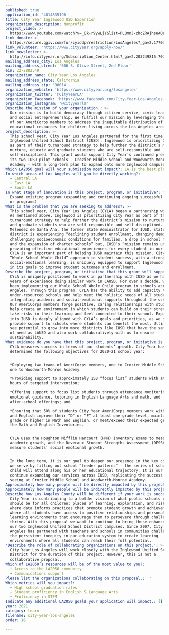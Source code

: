```yaml
---
published: true
application_id: '4814835196'
title: City Year Inglewood USD Expansion
organization_description: Nonprofit
project_video: >-
  https://www.youtube.com/watch?v=_Ok-r9ywLjY&list=PLQmnJ-zhcZRAjhsuAOra6lTU9rHZiDAWo&index=1
link_donate: >-
  https://secure.qgiv.com/for/cyiddp/restriction/LosAngeles?_ga=2.177033251.707392047.1584484374-143730428.1540270748
link_volunteer: 'https://www.cityyear.org/apply-now/'
link_newsletter: >-
  http://info.cityyear.org/Subscription_Center.html?_ga=2.203249815.707392047.1584484374-143730428.1540270748
mailing_address_city: Los Angeles
mailing_address_street: '606 S. Olive Street, 2nd Floor'
ein: 22-2882549
organization_name: City Year Los Angeles
mailing_address_state: California
mailing_address_zip: '90014'
organization_website: 'https://www.cityyear.org/losangeles'
organization_twitter: '@CityYearLA'
organization_facebook: 'https://www.facebook.com/City-Year-Los-Angeles-473497739805451/'
organization_instagram: '@cityyearla'
Describe the mission of your organization.: >-
  Our mission is to build democracy through citizen service, civic leadership
  and social entrepreneurship. We fulfill our mission by leveraging the service
  of our AmeriCorps members to address the inequitable distribution of
  educational resources for children living across the Los Angeles area.
project_description: >-
  This school year, City Year Los Angeles partnered for the first time with the
  Inglewood Unified School District (IUSD). Inglewood is prioritizing City Year
  as part of their turnaround strategy to help further the district’s mission to
  nurture, educate and graduate students who are self-responsible and
  self-disciplined. This grant would support City Year’s continued presence in
  its two IUSD pilot schools - Crozier Middle School and Woodworth-Monroe
  Academy - with a long-term plan to expand onto more Inglewood campuses.
Which LA2050 goal will your submission most impact?: LA is the best place to LEARN
In which areas of Los Angeles will you be directly working?:
  - Central LA
  - East LA
  - South LA
In what stage of innovation is this project, program, or initiative?: >-
  Expand existing program (expanding and continuing ongoing successful projects
  or programs)
What is the problem that you are seeking to address?: >-
  This school year, City Year Los Angeles (CYLA) began a partnership with IUSD.
  As mentioned above, Inglewood is prioritizing City Year as part of their
  turnaround strategy to help further the district’s mission to nurture, educate
  and graduate students who are self-responsible and self-disciplined. Thelma
  Melendez de Santa Ana, the former State Administrator for IUSD, stated the
  district is experiencing “declining student enrollment, changing demographics,
  challenging socioeconomic conditions for families, a drop in school funding,
  and the expansion of charter schools” but, IUSD’s “mission remains unchanged:
  providing effective educational experiences for every student in our care.”
  CYLA is an important part of helping IUSD maintain this mission. City Year’s
  “Whole School Whole Child” approach to student-success, with a strong focus on
  social-emotional learning, is uniquely equipped to support Inglewood Unified
  in its goals to improve student outcomes and enrollment.
Describe the project, program, or initiative that this grant will support to address the problem identified.: >-
  CYLA is uniquely positioned to work in partnership with IUSD as we have 13
  years of experience doing similar work in LAUSD. For over a decade, we have
  been implementing our Whole School Whole Child program in schools across Los
  Angeles. Through this program, CYLA has the ability to add capacity to
  under-resourced schools and help meet the holistic needs of all students by
  integrating academic and social-emotional supports throughout the school day.
  Our AmeriCorps members forge positive, caring relationships with students and
  help create an environment in which students can build on their strengths,
  take risks in their learning and feel connected to their school. Expansion
  into IUSD is deeply aligned with CYLA’s goals and priorities, as we seek to
  provide support to schools where students can benefit the most. Ultimately, we
  see potential to grow into more districts like IUSD that have the same level
  of need as LAUSD and also work collaboratively with us to ensure
  sustainability.  
What evidence do you have that this project, program, or initiative is or will be successful, and how will you define and measure success?: >-
  CYLA measures success in terms of our students’ growth. City Year has
  determined the following objectives for 2020-21 school year:


  *Deploying two teams of AmeriCorps members, one to Crozier Middle School and
  one to Woodworth-Monroe Academy

  *Providing support to approximately 150 “focus list” students with at least 15
  hours of targeted intervention;

  *Offering support to focus list students through attendance monitoring, social
  emotional guidance, tutoring in English Language Arts and math, and
  after-school offerings; and

  *Ensuring that 50% of students City Year AmeriCorps members work with in math
  and English improve their “D” or “F” at least one grade level, maintain a “C”
  grade or higher in Math and English, or meet/exceed their expected growth on
  the Math and English Inventories.


  CYLA uses the Houghton Mifflin Harcourt (HMH) Inventory exams to measure
  academic growth, and the Deveraux Student Strengths Assessment (DESSA), to
  measure students’ social emotional growth.


  In the long term, it is our goal to deepen our presence in the key communities
  we serve by filling out school “feeder patterns” - the series of schools a
  child will attend along his or her educational trajectory. It is our goal to
  continue expanding our services across IUSD, replicating the success we are
  seeing at Crozier Middle School and Woodworth-Monroe Academy.
Approximately how many people will be directly impacted by this project, program, or initiative?: '150'
Approximately how many people will be indirectly impacted by this project, program, or initiative?: '1034'
Describe how Los Angeles County will be different if your work is successful.: >-
  City Year is contributing to a bolder vision of what public schools can and
  should be for all children: places of learning, exploration, and risk-taking,
  where data informs practices that promote student growth and achievement and
  where all students have access to positive relationships and personalized
  learning environments that encourage them to persevere through challenges and
  thrive. With this proposal we want to continue to bring these enhancements to
  our two Inglewood Unified School District campuses. Since 2007, City Year Los
  Angeles has partnered with teachers and schools in communities challenged by
  the persistent inequity in our education system to create learning
  environments where all students can reach their full potential.
'Describe the role of collaborating organizations on this project.': >-
  City Year Los Angeles will work closely with the Inglewood Unified School
  District for the duration of this project. However, this is not a
  collaborative proposal. 
Which of LA2050’s resources will be of the most value to you?:
  - Access to the LA2050 community
  - Communications support
Please list the organizations collaborating on this proposal.: ''
Which metrics will you impact?:
  - High school graduation rates
  - Student proficiency in English & Language Arts
  - Proficiency in STEM
Indicate any additional LA2050 goals your application will impact.: []
year: 2021
category: learn
filename: city-year-los-angeles
order: 16

---
```

